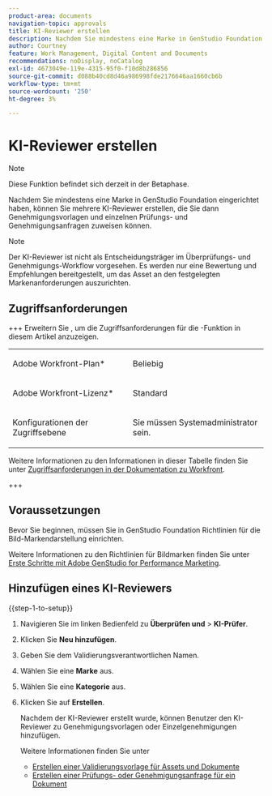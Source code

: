 ```yaml
---
product-area: documents
navigation-topic: approvals
title: KI-Reviewer erstellen
description: Nachdem Sie mindestens eine Marke in GenStudio Foundation eingerichtet haben, können Sie mehrere KI-Reviewer erstellen, die Sie dann Genehmigungsvorlagen und einzelnen Prüfungs- und Genehmigungsanfragen zuweisen können.
author: Courtney
feature: Work Management, Digital Content and Documents
recommendations: noDisplay, noCatalog
exl-id: 4673049e-119e-4315-95f0-f10d8b286856
source-git-commit: d088b40cd8d46a986998fde2176646aa1660cb6b
workflow-type: tm+mt
source-wordcount: '250'
ht-degree: 3%

---
```


# KI-Reviewer erstellen

>[!NOTE]
>
>Diese Funktion befindet sich derzeit in der Betaphase.

Nachdem Sie mindestens eine Marke in GenStudio Foundation eingerichtet haben, können Sie mehrere KI-Reviewer erstellen, die Sie dann Genehmigungsvorlagen und einzelnen Prüfungs- und Genehmigungsanfragen zuweisen können.

>[!NOTE]
>
>Der KI-Reviewer ist nicht als Entscheidungsträger im Überprüfungs- und Genehmigungs-Workflow vorgesehen. Es werden nur eine Bewertung und Empfehlungen bereitgestellt, um das Asset an den festgelegten Markenanforderungen auszurichten.

## Zugriffsanforderungen

+++ Erweitern Sie , um die Zugriffsanforderungen für die -Funktion in diesem Artikel anzuzeigen.

<table style="table-layout:auto"> 
 <col> 
 <col> 
 <tbody> 
  <tr> 
   <td role="rowheader">Adobe Workfront-Plan*</td> 
   <td> <p>Beliebig</p> </td> 
  </tr> 
  <tr> 
   <td role="rowheader">Adobe Workfront-Lizenz*</td> 
   <td> <p>Standard</p> </td> 
  </tr> 
  <tr> 
   <td role="rowheader">Konfigurationen der Zugriffsebene</td> 
   <td> <p>Sie müssen Systemadministrator sein.</p></td> 
  </tr> 
 </tbody> 
</table>

Weitere Informationen zu den Informationen in dieser Tabelle finden Sie unter [Zugriffsanforderungen in der Dokumentation zu Workfront](/help/quicksilver/administration-and-setup/add-users/access-levels-and-object-permissions/access-level-requirements-in-documentation.md).

+++

## Voraussetzungen

Bevor Sie beginnen, müssen Sie in GenStudio Foundation Richtlinien für die Bild-Markendarstellung einrichten.

Weitere Informationen zu den Richtlinien für Bildmarken finden Sie unter [Erste Schritte mit Adobe GenStudio for Performance Marketing](https://experienceleague.adobe.com/en/docs/genstudio-for-performance-marketing/user-guide/get-started).

## Hinzufügen eines KI-Reviewers

{{step-1-to-setup}}

1. Navigieren Sie im linken Bedienfeld zu **Überprüfen und** > **KI-Prüfer**.
1. Klicken Sie **Neu hinzufügen**.
1. Geben Sie dem Validierungsverantwortlichen Namen.
1. Wählen Sie eine **Marke** aus.
1. Wählen Sie eine **Kategorie** aus.
1. Klicken Sie auf **Erstellen**.

   Nachdem der KI-Reviewer erstellt wurde, können Benutzer den KI-Reviewer zu Genehmigungsvorlagen oder Einzelgenehmigungen hinzufügen.

   Weitere Informationen finden Sie unter 

   * [Erstellen einer Validierungsvorlage für Assets und Dokumente](/help/quicksilver/review-and-approve-work/document-reviews-and-approvals/manage-document-approvals/create-approval-template.md)
   * [Erstellen einer Prüfungs- oder Genehmigungsanfrage für ein Dokument](/help/quicksilver/review-and-approve-work/document-reviews-and-approvals/manage-document-approvals/create-a-document-approval.md)
